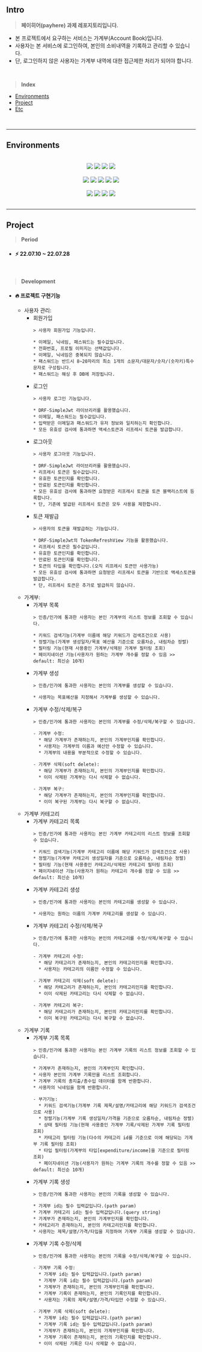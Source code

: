 ## Intro

> **페이히어(payhere) 과제 레포지토리입니다.**

- 본 프로젝트에서 요구하는 서비스는 가계부(Account Book)입니다.
- 사용자는 본 서비스에 로그인하여, 본인의 소비내역을 기록하고 관리할 수 있습니다.
- 단, 로그인하지 않은 사용자는 가계부 내역에 대한 접근제한 처리가 되어야 합니다.

<br>

> **Index**
- [Environments](#environments)
- [Project](#project)
- [Etc](#etc)

<br>
<hr>

## Environments

<br>
<div align="center">
<img src="https://img.shields.io/badge/Python-blue?style=plastic&logo=Python&logoColor=white"/>
<img src="https://img.shields.io/badge/Django-092E20?style=plastic&logo=Django&logoColor=white"/>
<img src="https://img.shields.io/badge/Django Rest Framework-EE350F?style=plastic&logo=Django&logoColor=white"/>
<img src="https://img.shields.io/badge/MySQL-00979D?style=plastic&logo=MySQL&logoColor=white"/>
</div>

<br>
<div align="center">
<img src="https://img.shields.io/badge/AWS EC2-FF9900?style=plastic&logo=Amazon AWS&logoColor=white"/>
<img src="https://img.shields.io/badge/AWS RDS-527FFF?style=plastic&logo=Amazon RDS&logoColor=white"/>
<img src="https://img.shields.io/badge/Docker-%230db7ed.svg?style=plastic&logo=Docker&logoColor=white"/>
<img src="https://img.shields.io/badge/nginx-%23009639.svg?style=plastic&logo=NGINX&logoColor=white"/>
<img src="https://img.shields.io/badge/gunicorn-EF2D5E?style=plastic&logo=Gunicorn&logoColor=white"/>
</div>

<br>
<div align="center">
<img src="https://img.shields.io/badge/Swagger-%23Clojure?style=plastic&logo=swagger&logoColor=white"/>
<img src="https://img.shields.io/badge/Postman-FF6C37?style=plastic&logo=Postman&logoColor=white"/>
<img src="https://img.shields.io/badge/Git-F05032?style=plastic&logo=Git&logoColor=white"/>
<img src="https://img.shields.io/badge/GitHub-181717?style=plastic&logo=GitHub&logoColor=white"/>
</div>

<br>
<hr>

## Project

> **Period**
- #### ⚡️ 22.07.10 ~ 22.07.28

<br>

> **Development**
- #### 🔥 프로젝트 구현기능
  - 사용자 관리:
    - 회원가입
      ```
      > 사용자 회원가입 기능입니다.
      
      * 이메일, 닉네임, 패스워드는 필수값입니다.
      * 전화번호, 프로필 이미지는 선택값입니다.
      * 이메일, 닉네임은 중복되지 않습니다.
      * 패스워드는 반드시 8~20자리의 최소 1개의 소문자/대문자/숫자/(숫자키)특수문자로 구성됩니다.
      * 패스워드는 해싱 후 DB에 저장됩니다.
      ```
    - 로그인
      ```
      > 사용자 로그인 기능입니다.
      
      * DRF-SimpleJwt 라이브리러를 활용했습니다.
      * 이메일, 패스워드는 필수값입니다.
      * 입력받은 이메일과 패스워드가 유저 정보와 일치하는지 확인합니다.
      * 모든 유효성 검사에 통과하면 액세스토큰과 리프레시 토큰을 발급합니다.
      ```
    - 로그아웃
      ```
      > 사용자 로그아웃 기능입니다.
      
      * DRF-SimpleJwt 라이브리러를 활용했습니다.
      * 리프레시 토큰은 필수값입니다.
      * 유효한 토큰인지를 확인합니다.
      * 만료된 토큰인지를 확인합니다.
      * 모든 유효성 검사에 통과하면 요청받은 리프레시 토큰을 토큰 블랙리스트에 등록합니다.
      * 단, 기존에 발급된 리프레시 토큰은 모두 사용을 제한합니다.
      ```
    - 토큰 재발급
      ```
      > 사용자의 토큰을 재발급하는 기능입니다.
      
      * DRF-SimpleJwt의 TokenRefreshView 기능을 활용했습니다.
      * 리프레시 토큰은 필수값입니다.
      * 유효한 토큰인지를 확인합니다.
      * 만료된 토큰인지를 확인합니다.
      * 토큰의 타입을 확인합니다.(오직 리프레시 토큰만 사용가능)
      * 모든 유효성 검사에 통과하면 요청받은 리프레시 토큰을 기반으로 액세스토큰을 발급합니다.
      * 단, 리프레시 토큰은 추가로 발급하지 않습니다.
      ```
  - 가계부:
    - 가계부 목록
      ```
      > 인증/인가에 통과한 사용자는 본인 가계부의 리스트 정보를 조회할 수 있습니다.
      
      * 키워드 검색기능(가계부 이름에 해당 키워드가 검색조건으로 사용)
      * 정렬기능(가계부 생성일자/목표 예산을 기준으로 오름차순, 내림차순 정렬)
      * 필터링 기능(현재 사용중인 가계부/삭제된 가계부 필터링 조회)
      * 페이지네이션 기능(사용자가 원하는 가계부 개수를 정할 수 있음 >> default: 최신순 10개)
      ```
    - 가계부 생성
      ```
      > 인증/인가에 통과한 사용자는 본인의 가계부를 생성할 수 있습니다.
      
      * 사용자는 목표예산을 지정해서 가계부를 생성할 수 있습니다.
      ```
    - 가계부 수정/삭제/복구
      ```
      > 인증/인가에 통과한 사용자는 본인의 가계부를 수정/삭제/복구할 수 있습니다.
      
      - 가계부 수정:
        * 해당 가계부가 존재하는지, 본인의 가계부인지를 확인합니다.
        * 사용자는 가계부의 이름과 예산만 수정할 수 있습니다.
        * 가계부의 내용을 부분적으로 수정할 수 있습니다.
        
      - 가계부 삭제(soft delete):
        * 해당 가계부가 존재하는지, 본인의 가계부인지를 확인합니다.
        * 이미 삭제된 가계부는 다시 삭제할 수 없습니다.
        
      - 가계부 복구:
        * 해당 가계부가 존재하는지, 본인의 가계부인지를 확인합니다.
        * 이미 복구된 가계부는 다시 복구할 수 없습니다.
      ```
  - 가계부 카테고리
    - 가계부 카테고리 목록
      ```
      > 인증/인가에 통과한 사용자는 본인 가계부 카테고리의 리스트 정보를 조회할 수 있습니다.
      
      * 키워드 검색기능(가계부 카테고리 이름에 해당 키워드가 검색조건으로 사용)
      * 정렬기능(가계부 카테고리 생성일자를 기준으로 오름차순, 내림차순 정렬)
      * 필터링 기능(현재 사용중인 카테고리/삭제된 카테고리 필터링 조회)
      * 페이지네이션 기능(사용자가 원하는 카테고리 개수를 정할 수 있음 >> default: 최신순 10개)
      ```
    - 가계부 카테고리 생성
      ```
      > 인증/인가에 통과한 사용자는 본인의 카테고리를 생성할 수 있습니다.
      
      * 사용자는 원하는 이름의 가계부 카테고리를 생성할 수 있습니다.
      ```
    - 가계부 카테고리 수정/삭제/복구
      ```
      > 인증/인가에 통과한 사용자는 본인의 카테고리를 수정/삭제/복구할 수 있습니다.
      
      - 가계부 카테고리 수정:
        * 해당 카테고리가 존재하는지, 본인의 카테고리인지를 확인합니다.
        * 사용자는 카테고리의 이름만 수정할 수 있습니다.
        
      - 가계부 카테고리 삭제(soft delete):
        * 해당 카테고리가 존재하는지, 본인의 카테고리인지를 확인합니다.
        * 이미 삭제된 카테고리는 다시 삭제할 수 없습니다.
        
      - 가계부 카테고리 복구:
        * 해당 카테고리가 존재하는지, 본인의 카테고리인지를 확인합니다.
        * 이미 복구된 카테고리는 다시 복구할 수 없습니다.
      ```
  - 가계부 기록
    - 가계부 기록 목록
      ```
      > 인증/인가에 통과한 사용자는 본인 가계부 기록의 리스트 정보를 조회할 수 있습니다.
      
      * 가계부가 존재하는지, 본인의 가계부인지 확인합니다.
      * 사용자 본인의 가계부 기록만을 리스트 조회합니다.
      * 가계부 기록의 총지출/총수입 데이터를 함께 반환합니다.
      * 사용자의 닉네임을 함께 반환합니다.
      
      - 부가기능:
        * 키워드 검색기능(가계부 기록 제목/설명/카테고리에 해당 키워드가 검색조건으로 사용)
        * 정렬기능(가계부 기록 생성일자/가격을 기준으로 오름차순, 내림차순 정렬)
        * 상태 필터링 기능(현재 사용중인 가계부 기록/삭제된 가계부 기록 필터링 조회)
        * 카테고리 필터링 기능(다수의 카테고리 id를 기준으로 이에 해당되는 가계부 기록 필터링 조회)
        * 타입 필터링(가계부의 타입[expenditure/income]을 기준으로 필터링 조회)
        * 페이지네이션 기능(사용자가 원하는 가계부 기록의 개수를 정할 수 있음 >> default: 최신순 10개)
      ```
    - 가계부 기록 생성
      ```
      > 인증/인가에 통과한 사용자는 본인의 기록을 생성할 수 있습니다.
      
      * 가계부 id는 필수 입력값입니다.(path param)
      * 가계부 카테고리 id는 필수 입력값입니다.(query string)
      * 가계부가 존재하는지, 본인의 가계부인지를 확인합니다.
      * 카테고리가 존재하는지, 본인의 카테고리인지를 확인합니다.
      * 사용자는 제목/설명/가격/타입을 지정하여 가계부 기록을 생성할 수 있습니다.
      ```
    - 가계부 기록 수정/삭제
      ```
      > 인증/인가에 통과한 사용자는 본인의 기록을 수정/삭제/복구할 수 있습니다.
      
      - 가계부 기록 수정:
        * 가계부 id는 필수 입력값입니다.(path param)
        * 가계부 기록 id는 필수 입력값입니다.(path param)
        * 가계부가 존재하는지, 본인의 가계부인지를 확인합니다.
        * 가계부 기록이 존재하는지, 본인의 기록인지를 확인합니다.
        * 사용자는 기록의 제목/설명/가격/타입만 수정할 수 있습니다.
        
      - 가계부 기록 삭제(soft delete):
        * 가계부 id는 필수 입력값입니다.(path param)
        * 가계부 기록 id는 필수 입력값입니다.(path param)
        * 가계부가 존재하는지, 본인의 가계부인지를 확인합니다.
        * 가계부 기록이 존재하는지, 본인의 기록인지를 확인합니다.
        * 이미 삭제된 기록은 다시 삭제할 수 없습니다.
      ```
       
<br>

